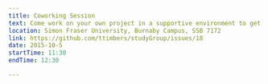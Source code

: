 ```yaml
---
title: Coworking Session
text: Come work on your own project in a supportive environment to get (and give) help from your peers!
location: Simon Fraser University, Burnaby Campus, SSB 7172
link: https://github.com/ttimbers/studyGroup/issues/18
date: 2015-10-5
startTime: 11:30
endTime: 12:30

---
```

